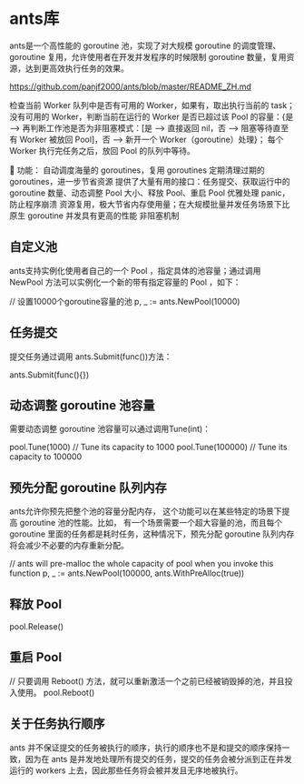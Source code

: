 # ants库
ants是一个高性能的 goroutine 池，实现了对大规模 goroutine 的调度管理、goroutine 复用，允许使用者在开发并发程序的时候限制 goroutine 数量，复用资源，达到更高效执行任务的效果。

https://github.com/panjf2000/ants/blob/master/README_ZH.md

检查当前 Worker 队列中是否有可用的 Worker，如果有，取出执行当前的 task；
没有可用的 Worker，判断当前在运行的 Worker 是否已超过该 Pool 的容量：{是 —> 再判断工作池是否为非阻塞模式：[是 ——> 直接返回 nil，否 ——> 阻塞等待直至有 Worker 被放回 Pool]，否 —> 新开一个 Worker（goroutine）处理}；
每个 Worker 执行完任务之后，放回 Pool 的队列中等待。

🚀 功能：
自动调度海量的 goroutines，复用 goroutines
定期清理过期的 goroutines，进一步节省资源
提供了大量有用的接口：任务提交、获取运行中的 goroutine 数量、动态调整 Pool 大小、释放 Pool、重启 Pool
优雅处理 panic，防止程序崩溃
资源复用，极大节省内存使用量；在大规模批量并发任务场景下比原生 goroutine 并发具有更高的性能
非阻塞机制


## 自定义池
ants支持实例化使用者自己的一个 Pool ，指定具体的池容量；通过调用 NewPool 方法可以实例化一个新的带有指定容量的 Pool ，如下：

// 设置10000个goroutine容量的池
p, _ := ants.NewPool(10000)

## 任务提交
提交任务通过调用 ants.Submit(func())方法：

ants.Submit(func(){})

## 动态调整 goroutine 池容量
需要动态调整 goroutine 池容量可以通过调用Tune(int)：

pool.Tune(1000) // Tune its capacity to 1000
pool.Tune(100000) // Tune its capacity to 100000

## 预先分配 goroutine 队列内存
ants允许你预先把整个池的容量分配内存， 这个功能可以在某些特定的场景下提高 goroutine 池的性能。比如， 有一个场景需要一个超大容量的池，而且每个 goroutine 里面的任务都是耗时任务，这种情况下，预先分配 goroutine 队列内存将会减少不必要的内存重新分配。

// ants will pre-malloc the whole capacity of pool when you invoke this function
p, _ := ants.NewPool(100000, ants.WithPreAlloc(true))

## 释放 Pool
pool.Release()

## 重启 Pool
// 只要调用 Reboot() 方法，就可以重新激活一个之前已经被销毁掉的池，并且投入使用。
pool.Reboot()

## 关于任务执行顺序
ants 并不保证提交的任务被执行的顺序，执行的顺序也不是和提交的顺序保持一致，因为在 ants 是并发地处理所有提交的任务，提交的任务会被分派到正在并发运行的 workers 上去，因此那些任务将会被并发且无序地被执行。

